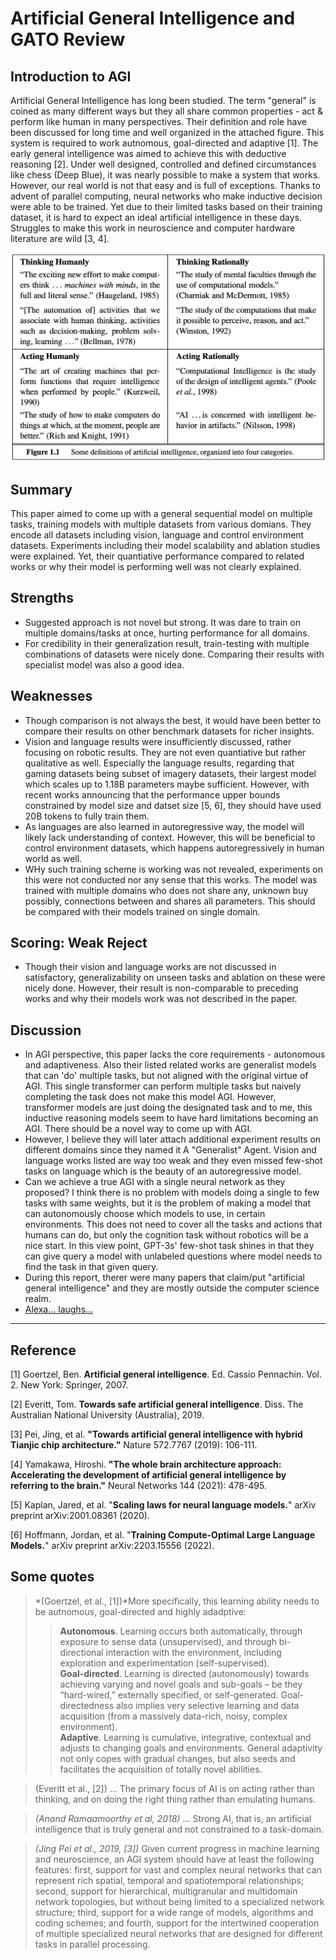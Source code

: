 # Artificial General Intelligence and GATO Review

## Introduction to AGI

Artificial General Intelligence has long been studied. The term "general" is coined as many different ways but they all share common properties - act & perform like human in many perspectives. Their definition and role have been discussed for long time and well organized in the attached figure. This system is required to work autnomous, goal-directed and adaptive [1]. The early general intelligence was aimed to achieve this with deductive reasoning [2]. Under well designed, controlled and defined circumstances like chess (Deep Blue), it was nearly possible to make a system that works. However, our real world is not that easy and is full of exceptions. Thanks to advent of parallel computing, neural networks who make inductive decision were able to be trained. Yet due to their limited tasks based on their training dataset, it is hard to expect an ideal artificial intelligence in these days. Struggles to make this work in neuroscience and computer hardware literature are wild [3, 4].

![image](ai_taxonomy.png)


## Summary

This paper aimed to come up with a general sequential model on multiple tasks, training models with multiple datasets from various domians. They encode all datasets including vision, language and control environment datasets. Experiments including their model scalability and ablation studies were explained. Yet, their quantiative performance compared to related works or why their model is performing well was not clearly explained.


## Strengths

+ Suggested approach is not novel but strong. It was dare to train on multiple domains/tasks at once, hurting performance for all domains.
+ For credibility in their generalization result, train-testing with multiple combinations of datasets were nicely done. Comparing their results with specialist model was also a good idea.

## Weaknesses

+ Though comparison is not always the best, it would have been better to compare their results on other benchmark datasets for richer insights.
+ Vision and language results were insufficiently discussed, rather focusing on robotic results. They are not even quantiative but rather qualitative as well. Especially the language results, regarding that gaming datasets being subset of imagery datasets, their largest model which scales up to 1.18B parameters maybe sufficient. However, with recent works announcing that the performance upper bounds constrained by model size and datset size [5, 6], they should have used 20B tokens to fully train them.
+ As languages are also learned in autoregressive way, the model will likely lack understanding of context. However, this will be beneficial to control environment datasets, which happens autoregressively in human world as well.
+ WHy such training scheme is working was not revealed, experiments on this were not conducted nor any sense that this works. The model was trained with multiple domains who does not share any, unknown buy possibly, connections between and shares all parameters. This should be compared with their models trained on single domain.


## Scoring: Weak Reject

+ Though their vision and language works are not discussed in satisfactory, generalizability on unseen tasks and ablation on these were nicely done. However, their result is non-comparable to preceding works and why their models work was not described in the paper. 

## Discussion

+ In AGI perspective, this paper lacks the core requirements - autonomous and adaptiveness. Also their listed related works are generalist models that can 'do' multiple tasks, but not aligned with the original virtue of AGI. This single transformer can perform multiple tasks but naively completing the task does not make this model AGI. However, transformer models are just doing the designated task and to me, this inductive reasoning models seem to have hard limitations becoming an AGI. There should be a novel way to come up with AGI.
+ However, I believe they will later attach additional experiment results on different domains since they named it A "Generalist" Agent. Vision and language works listed are way too weak and they even missed few-shot tasks on language which is the beauty of an autoregressive model.
+ Can we achieve a true AGI with a single neural network as they proposed? I think there is no problem with models doing a single to few tasks with same weights, but it is the problem of making a model that can autonomously choose which models to use, in certain environments. This does not need to cover all the tasks and actions that humans can do, but only the cognition task without robotics will be a nice start. In this view point, GPT-3s' few-shot task shines in that they can give query a model with unlabeled questions where model needs to find the task in that given query.
+ During this report, therer were many papers that claim/put "artificial general intelligence" and they are mostly outside the computer science realm. 
+ [Alexa... laughs...](https://www.youtube.com/watch?v=p8phGxzUC_Y)

***
## Reference

[1] Goertzel, Ben. **Artificial general intelligence**. Ed. Cassio Pennachin. Vol. 2. New York: Springer, 2007.

[2] Everitt, Tom. **Towards safe artificial general intelligence**. Diss. The Australian National University (Australia), 2019.

[3] Pei, Jing, et al. **"Towards artificial general intelligence with hybrid Tianjic chip architecture."** Nature 572.7767 (2019): 106-111.

[4] Yamakawa, Hiroshi. **"The whole brain architecture approach: Accelerating the development of artificial general intelligence by referring to the brain."** Neural Networks 144 (2021): 478-495.

[5] Kaplan, Jared, et al. "**Scaling laws for neural language models.**" arXiv preprint arXiv:2001.08361 (2020).

[6] Hoffmann, Jordan, et al. "**Training Compute-Optimal Large Language Models.**" arXiv preprint arXiv:2203.15556 (2022).

## Some quotes

> *(Goertzel, et al., [1])*More specifically, this learning ability needs to be autnomous, goal-directed and highly adadptive: 
>> **Autonomous**. Learning occurs both automatically, through exposure to sense data (unsupervised), and through bi-directional interaction with the environment, including exploration and experimentation (self-supervised).   
>> **Goal-directed**. Learning is directed (autonomously) towards achieving varying and novel goals and sub-goals – be they “hard-wired,” externally specified, or self-generated. Goal-directedness also implies very selective learning and data acquisition (from a massively data-rich, noisy, complex environment).   
>> **Adaptive**. Learning is cumulative, integrative, contextual and adjusts to changing goals and environments. General adaptivity not only copes with gradual changes, but also seeds and facilitates the acquisition of totally novel abilities.

> (Everitt et al., [2]) ...  The primary focus of AI is on acting rather than thinking, and on doing the right thing rather than emulating humans.

> *(Anand Ramaamoorthy et al, 2018)* ... Strong AI, that is, an artificial intelligence that is truly general and not constrained to a task-domain. 

> *(Jing Pei et al., 2019, [3])* Given current progress in machine learning and neuroscience, an AGI system should have at least the following features: first, support for vast and complex neural networks that can represent rich spatial, temporal and spatiotemporal relationships; second, support for hierarchical, multigranular and multidomain network topologies, but without being limited to a specialized network structure; third, support for a wide range of models, algorithms and coding schemes; and fourth, support for the intertwined cooperation of multiple specialized neural networks that are designed for different tasks in parallel processing.